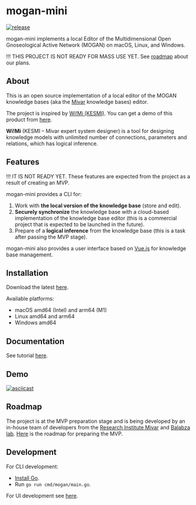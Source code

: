 # mogan-mini

[![release](https://github.com/anondigriz/mogan-mini/actions/workflows/release.yml/badge.svg)](https://github.com/anondigriz/mogan-mini/actions/workflows/release.yml)

mogan-mini implements a local Editor of the Multidimensional Open Gnoseological Active Network (MOGAN) on macOS, Linux, and Windows.

!!! THIS PROJECT IS NOT READY FOR MASS USE YET. See [roadmap](#roadmap) about our plans.

## About

This is an open source implementation of a local editor of the MOGAN knowledge bases (aka the [Mivar](https://mivar.org/en) knowledge bases) editor.

The project is inspired by [Wi!Mi (KESMI)](https://mivar.org/en/services/projects-showcase/wimi-kesmi). You can get a demo of this product from [here](https://github.com/iu5git/MIVAR).

**Wi!Mi** (KESMI – Mivar expert system designer) is a tool for designing knowledge models with unlimited number of connections, parameters and relations, which has logical inference.

## Features

!!! IT IS NOT READY YET. These features are expected from the project as a result of creating an MVP.

mogan-mini provides a CLI for:

1. Work with **the local version of the knowledge base** (store and edit).
2. **Securely synchronize** the knowledge base with a cloud-based implementation of the knowledge base editor (this is a commercial project that is expected to be launched in the future).
3. Prepare of a **logical inference** from the knowledge base (this is a task after passing the MVP stage). 

mogan-mini also provides a user interface based on [Vue.js](https://vuejs.org/) for knowledge base management.


## Installation

Download the latest [here](https://github.com/anondigriz/mogan-mini/releases/latest).

Available platforms:

- macOS amd64 (Intel) and arm64 (M1)
- Linux amd64 and arm64
- Windows amd64


## Documentation

See tutorial [here](https://mini.mivar.org/docs/intro). 

## Demo

[![asciicast](https://asciinema.org/a/576444.svg)](https://asciinema.org/a/576444)

## Roadmap

The project is at the MVP preparation stage and is being developed by an in-house team of developers from the [Research Institute Mivar](https://mivar.org/en) and [Balabza lab](https://balabza.com/). [Here](https://github.com/anondigriz/mogan-mini/milestone/1) is the roadmap for preparing the MVP.

## Development

For CLI development:

- [Install Go](https://go.dev/).
- Run `go run cmd/mogan/main.go`.

For UI development see [here](ui/README.md).
